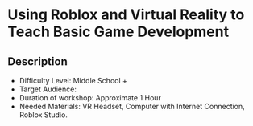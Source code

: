 # Using Roblox and Virtual Reality to Teach Basic Game Development
## Description
- Difficulty Level: Middle School + <br>
- Target Audience: <br>
- Duration of workshop: Approximate 1 Hour <br>
- Needed Materials: VR Headset, Computer with Internet Connection, Roblox Studio. <br>
